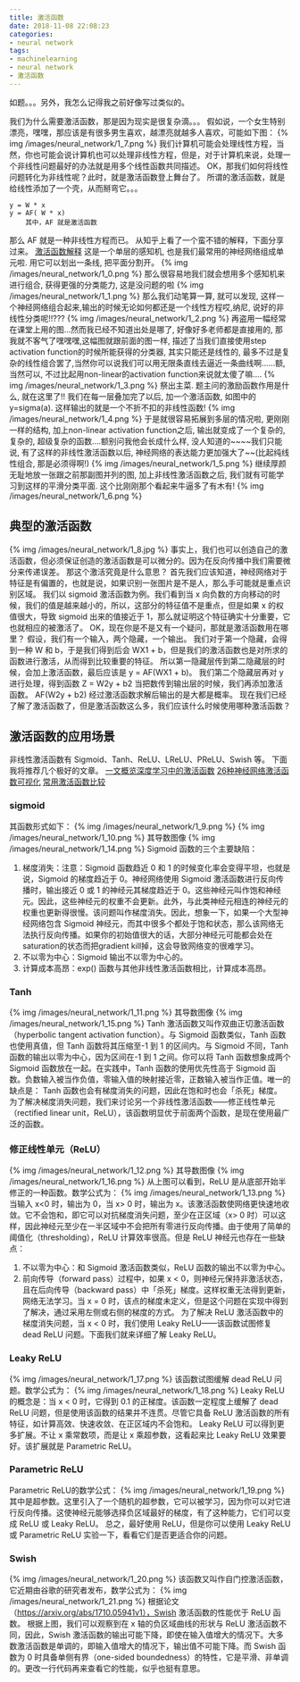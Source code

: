 ```yaml
---
title: 激活函数
date: 2018-11-08 22:08:23
categories:
- neural network
tags:
- machinelearning
- neural network
- 激活函数
---
```

如题。。。另外，我怎么记得我之前好像写过类似的。
<!-- more -->
我们为什么需要激活函数，那是因为现实是很复杂滴。。。
假如说，一个女生特别漂亮，嘿嘿，那应该是有很多男生喜欢，越漂亮就越多人喜欢，可能如下图：
{% img /images/neural_network/1_7.png %}
我们计算机可能会处理线性方程，当然，你也可能会说计算机也可以处理非线性方程，但是，对于计算机来说，处理一个非线性问题最好的办法就是用多个线性函数共同描述。
OK，那我们如何将线性问题转化为非线性呢？此时，就是激活函数登上舞台了。
所谓的激活函数，就是给线性添加了一个壳，从而掰弯它。。。

	y = W * x
	y = AF( W * x)
		其中，AF 就是激活函数
		
那么 AF 就是一种非线性方程而已。
从知乎上看了一个蛮不错的解释，下面分享过来。
[激活函数解释](https://www.zhihu.com/question/22334626/answer/103835591)
这是一个单层的感知机, 也是我们最常用的神经网络组成单元啦. 用它可以划出一条线, 把平面分割开。
{% img /images/neural_network/1_0.png %}
那么很容易地我们就会想用多个感知机来进行组合, 获得更强的分类能力, 这是没问题的啦
{% img /images/neural_network/1_1.png %}
那么我们动笔算一算, 就可以发现, 这样一个神经网络组合起来,输出的时候无论如何都还是一个线性方程哎,纳尼, 说好的非线性分类呢!!???
{% img /images/neural_network/1_2.png %}
再盗用一幅经常在课堂上用的图...然而我已经不知道出处是哪了, 好像好多老师都是直接用的, 那我就不客气了嘿嘿嘿,这幅图就跟前面的图一样, 描述了当我们直接使用step activation function的时候所能获得的分类器, 其实只能还是线性的, 最多不过是复杂的线性组合罢了,当然你可以说我们可以用无限条直线去逼近一条曲线啊......额,当然可以, 不过比起用non-linear的activation function来说就太傻了嘛....
{% img /images/neural_network/1_3.png %}
祭出主菜. 题主问的激励函数作用是什么, 就在这里了!!
我们在每一层叠加完了以后, 加一个激活函数, 如图中的y=sigma(a). 这样输出的就是一个不折不扣的非线性函数!
{% img /images/neural_network/1_4.png %}
于是就很容易拓展到多层的情况啦, 更刚刚一样的结构, 加上non-linear activation function之后, 输出就变成了一个复杂的, 复杂的, 超级复杂的函数....额别问我他会长成什么样, 没人知道的~~~~我们只能说, 有了这样的非线性激活函数以后, 神经网络的表达能力更加强大了~~(比起纯线性组合, 那是必须得啊!)
{% img /images/neural_network/1_5.png %}
继续厚颜无耻地放一张跟之前那副图并列的图, 加上非线性激活函数之后, 我们就有可能学习到这样的平滑分类平面. 这个比刚刚那个看起来牛逼多了有木有!
{% img /images/neural_network/1_6.png %}
## 典型的激活函数
{% img /images/neural_network/1_8.jpg %}
事实上，我们也可以创造自己的激活函数，但必须保证创造的激活函数是可以微分的。因为在反向传播中我们需要微分来传递误差。
那这个激活究竟是什么意思？
首先我们应该知道，神经网络对于特征是有偏置的，也就是说，如果识别一张图片是不是人，那么手可能就是重点识别区域。
我们以 sigmoid 激活函数为例。我们看到当 x 向负数的方向移动的时候，我们的值是越来越小的，所以，这部分的特征值不是重点，但是如果 x 的权值很大，导致 sigmoid 出来的值接近于 1，那么就证明这个特征确实十分重要，它也就相应的被激活了。
OK，现在你是不是又有一个疑问，那就是激活函数用在哪里？
假设，我们有一个输入，两个隐藏，一个输出。
我们对于第一个隐藏，会得到一种 W 和 b，于是我们得到后会 WX1 + b，但是我们的激活函数也是对所求的函数进行激活，从而得到比较重要的特征。
所以第一隐藏层传到第二隐藏层的时候，会加上激活函数，最后应该是 y = AF(WX1 + b)。
我们第二个隐藏层再对 y 进行处理，得到函数 Z = W2y + b2
当把数传到输出层的时候，我们再添加激活函数。
AF(W2y + b2)
经过激活函数求解后输出的是大都是概率。
现在我们已经了解了激活函数了，但是激活函数这么多，我们应该什么时候使用哪种激活函数？
## 激活函数的应用场景
非线性激活函数有 Sigmoid、Tanh、ReLU、LReLU、PReLU、Swish 等。
下面我将推荐几个极好的文章。
[一文概览深度学习中的激活函数](https://www.jiqizhixin.com/articles/2017-11-02-26)
[26种神经网络激活函数可视化](https://www.jiqizhixin.com/articles/2017-10-10-3)
[常用激活函数比较](https://www.jianshu.com/p/22d9720dbf1a)
### sigmoid
其函数形式如下：
{% img /images/neural_network/1_9.png %}
{% img /images/neural_network/1_10.png %}
其导数图像
{% img /images/neural_network/1_14.png %}
Sigmoid 函数的三个主要缺陷：
1. 梯度消失：注意：Sigmoid 函数趋近 0 和 1 的时候变化率会变得平坦，也就是说，Sigmoid 的梯度趋近于 0。神经网络使用 Sigmoid 激活函数进行反向传播时，输出接近 0 或 1 的神经元其梯度趋近于 0。这些神经元叫作饱和神经元。因此，这些神经元的权重不会更新。此外，与此类神经元相连的神经元的权重也更新得很慢。该问题叫作梯度消失。因此，想象一下，如果一个大型神经网络包含 Sigmoid 神经元，而其中很多个都处于饱和状态，那么该网络无法执行反向传播。如果你的初始值很大的话，大部分神经元可能都会处在saturation的状态而把gradient kill掉，这会导致网络变的很难学习。
2. 不以零为中心：Sigmoid 输出不以零为中心的。
3. 计算成本高昂：exp() 函数与其他非线性激活函数相比，计算成本高昂。
### Tanh
{% img /images/neural_network/1_11.png %}
其导数图像
{% img /images/neural_network/1_15.png %}
Tanh 激活函数又叫作双曲正切激活函数（hyperbolic tangent activation function）。与 Sigmoid 函数类似，Tanh 函数也使用真值，但 Tanh 函数将其压缩至-1 到 1 的区间内。与 Sigmoid 不同，Tanh 函数的输出以零为中心，因为区间在-1 到 1 之间。你可以将 Tanh 函数想象成两个 Sigmoid 函数放在一起。在实践中，Tanh 函数的使用优先性高于 Sigmoid 函数。负数输入被当作负值，零输入值的映射接近零，正数输入被当作正值。唯一的缺点是：
Tanh 函数也会有梯度消失的问题，因此在饱和时也会「杀死」梯度。
为了解决梯度消失问题，我们来讨论另一个非线性激活函数——修正线性单元（rectified linear unit，ReLU），该函数明显优于前面两个函数，是现在使用最广泛的函数。
### 修正线性单元（ReLU）
{% img /images/neural_network/1_12.png %}
其导数图像
{% img /images/neural_network/1_16.png %}
从上图可以看到，ReLU 是从底部开始半修正的一种函数。数学公式为：
{% img /images/neural_network/1_13.png %}
当输入 x<0 时，输出为 0，当 x> 0 时，输出为 x。该激活函数使网络更快速地收敛。它不会饱和，即它可以对抗梯度消失问题，至少在正区域（x> 0 时）可以这样，因此神经元至少在一半区域中不会把所有零进行反向传播。由于使用了简单的阈值化（thresholding），ReLU 计算效率很高。但是 ReLU 神经元也存在一些缺点：
1. 不以零为中心：和 Sigmoid 激活函数类似，ReLU 函数的输出不以零为中心。
2. 前向传导（forward pass）过程中，如果 x < 0，则神经元保持非激活状态，且在后向传导（backward pass）中「杀死」梯度。这样权重无法得到更新，网络无法学习。当 x = 0 时，该点的梯度未定义，但是这个问题在实现中得到了解决，通过采用左侧或右侧的梯度的方式。
为了解决 ReLU 激活函数中的梯度消失问题，当 x < 0 时，我们使用 Leaky ReLU——该函数试图修复 dead ReLU 问题。下面我们就来详细了解 Leaky ReLU。
### Leaky ReLU
{% img /images/neural_network/1_17.png %}
该函数试图缓解 dead ReLU 问题。数学公式为：
{% img /images/neural_network/1_18.png %}
Leaky ReLU 的概念是：当 x < 0 时，它得到 0.1 的正梯度。该函数一定程度上缓解了 dead ReLU 问题，但是使用该函数的结果并不连贯。尽管它具备 ReLU 激活函数的所有特征，如计算高效、快速收敛、在正区域内不会饱和。
Leaky ReLU 可以得到更多扩展。不让 x 乘常数项，而是让 x 乘超参数，这看起来比 Leaky ReLU 效果要好。该扩展就是 Parametric ReLU。
### Parametric ReLU
Parametric ReLU的数学公式：
{% img /images/neural_network/1_19.png %}
其中是超参数。这里引入了一个随机的超参数，它可以被学习，因为你可以对它进行反向传播。这使神经元能够选择负区域最好的梯度，有了这种能力，它们可以变成 ReLU 或 Leaky ReLU。
总之，最好使用 ReLU，但是你可以使用 Leaky ReLU 或 Parametric ReLU 实验一下，看看它们是否更适合你的问题。
### Swish
{% img /images/neural_network/1_20.png %}
该函数又叫作自门控激活函数，它近期由谷歌的研究者发布，数学公式为：
{% img /images/neural_network/1_21.png %}
根据论文（https://arxiv.org/abs/1710.05941v1），Swish 激活函数的性能优于 ReLU 函数。
根据上图，我们可以观察到在 x 轴的负区域曲线的形状与 ReLU 激活函数不同，因此，Swish 激活函数的输出可能下降，即使在输入值增大的情况下。大多数激活函数是单调的，即输入值增大的情况下，输出值不可能下降。而 Swish 函数为 0 时具备单侧有界（one-sided boundedness）的特性，它是平滑、非单调的。更改一行代码再来查看它的性能，似乎也挺有意思。

















